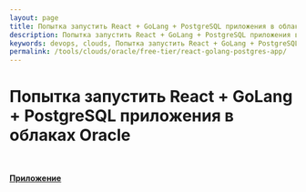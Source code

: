 ```yaml
---
layout: page
title: Попытка запустить React + GoLang + PostgreSQL приложения в облаках Oracle
description: Попытка запустить React + GoLang + PostgreSQL приложения в облаках Oracle
keywords: devops, clouds, Попытка запустить React + GoLang + PostgreSQL приложения в облаках Oracle
permalink: /tools/clouds/oracle/free-tier/react-golang-postgres-app/
---
```


# Попытка запустить React + GoLang + PostgreSQL приложения в облаках Oracle

<br/>

**[Приложение](https://github.com/webmakaka/Working-with-React-and-Go)**

<br/>
